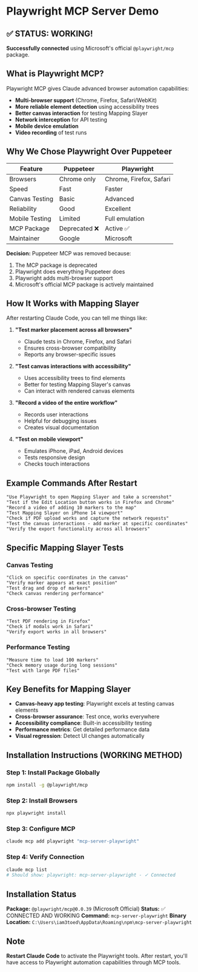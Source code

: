 # Playwright MCP Server Demo

## ✅ STATUS: WORKING!

**Successfully connected** using Microsoft's official `@playwright/mcp` package.

## What is Playwright MCP?

Playwright MCP gives Claude advanced browser automation capabilities:
- **Multi-browser support** (Chrome, Firefox, Safari/WebKit)
- **More reliable element detection** using accessibility trees
- **Better canvas interaction** for testing Mapping Slayer
- **Network interception** for API testing
- **Mobile device emulation**
- **Video recording** of test runs

## Why We Chose Playwright Over Puppeteer

| Feature | Puppeteer | Playwright |
|---------|-----------|------------|
| Browsers | Chrome only | Chrome, Firefox, Safari |
| Speed | Fast | Faster |
| Canvas Testing | Basic | Advanced |
| Reliability | Good | Excellent |
| Mobile Testing | Limited | Full emulation |
| MCP Package | Deprecated ❌ | Active ✅ |
| Maintainer | Google | Microsoft |

**Decision:** Puppeteer MCP was removed because:
1. The MCP package is deprecated
2. Playwright does everything Puppeteer does
3. Playwright adds multi-browser support
4. Microsoft's official MCP package is actively maintained

## How It Works with Mapping Slayer

After restarting Claude Code, you can tell me things like:

1. **"Test marker placement across all browsers"**
   - Claude tests in Chrome, Firefox, and Safari
   - Ensures cross-browser compatibility
   - Reports any browser-specific issues

2. **"Test canvas interactions with accessibility"**
   - Uses accessibility trees to find elements
   - Better for testing Mapping Slayer's canvas
   - Can interact with rendered canvas elements

3. **"Record a video of the entire workflow"**
   - Records user interactions
   - Helpful for debugging issues
   - Creates visual documentation

4. **"Test on mobile viewport"**
   - Emulates iPhone, iPad, Android devices
   - Tests responsive design
   - Checks touch interactions

## Example Commands After Restart

```
"Use Playwright to open Mapping Slayer and take a screenshot"
"Test if the Edit Location button works in Firefox and Chrome"
"Record a video of adding 10 markers to the map"
"Test Mapping Slayer on iPhone 14 viewport"
"Check if PDF upload works and capture the network requests"
"Test the canvas interactions - add marker at specific coordinates"
"Verify the export functionality across all browsers"
```

## Specific Mapping Slayer Tests

### Canvas Testing
```
"Click on specific coordinates in the canvas"
"Verify marker appears at exact position"
"Test drag and drop of markers"
"Check canvas rendering performance"
```

### Cross-browser Testing
```
"Test PDF rendering in Firefox"
"Check if modals work in Safari"
"Verify export works in all browsers"
```

### Performance Testing
```
"Measure time to load 100 markers"
"Check memory usage during long sessions"
"Test with large PDF files"
```

## Key Benefits for Mapping Slayer

- **Canvas-heavy app testing**: Playwright excels at testing canvas elements
- **Cross-browser assurance**: Test once, works everywhere
- **Accessibility compliance**: Built-in accessibility testing
- **Performance metrics**: Get detailed performance data
- **Visual regression**: Detect UI changes automatically

## Installation Instructions (WORKING METHOD)

### Step 1: Install Package Globally
```bash
npm install -g @playwright/mcp
```

### Step 2: Install Browsers
```bash
npx playwright install
```

### Step 3: Configure MCP
```bash
claude mcp add playwright "mcp-server-playwright"
```

### Step 4: Verify Connection
```bash
claude mcp list
# Should show: playwright: mcp-server-playwright - ✓ Connected
```

## Installation Status

**Package:** `@playwright/mcp@0.0.39` (Microsoft Official)
**Status:** ✅ CONNECTED AND WORKING
**Command:** `mcp-server-playwright`
**Binary Location:** `C:\Users\iam3toed\AppData\Roaming\npm\mcp-server-playwright`

## Note

**Restart Claude Code** to activate the Playwright tools. After restart, you'll have access to Playwright automation capabilities through MCP tools.